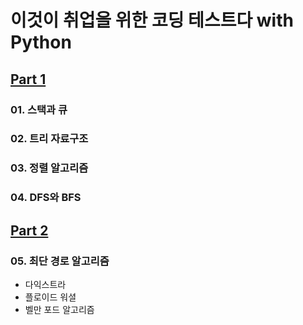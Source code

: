 # 이것이 취업을 위한 코딩 테스트다 with Python

## [Part 1](https://github.com/Hwangmi09/Python_eLearning/blob/main/algorithm/01_%EC%95%8C%EA%B3%A0%EB%A6%AC%EC%A6%98.ipynb)

### 01. 스택과 큐

### 02. 트리 자료구조

### 03. 정렬 알고리즘

### 04. DFS와 BFS

## [Part 2](https://github.com/Hwangmi09/Python_eLearning/blob/main/algorithm/02_%EC%95%8C%EA%B3%A0%EB%A6%AC%EC%A6%98.ipynb)

### 05. 최단 경로 알고리즘

- 다익스트라
- 플로이드 워셜
- 벨만 포드 알고리즘

